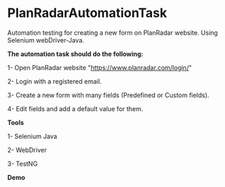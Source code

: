 # PlanRadarAutomationTask
Automation testing for creating a new form on PlanRadar website. Using Selenium webDriver-Java.

**The automation task should do the following:**

1- Open PlanRadar website "https://www.planradar.com/login/"

2- Login with a registered email.

3- Create a new form with many fields (Predefined or Custom fields).

4- Edit fields and add a default value for them.

**Tools**

1- Selenium Java

2- WebDriver

3- TestNG


**Demo**




